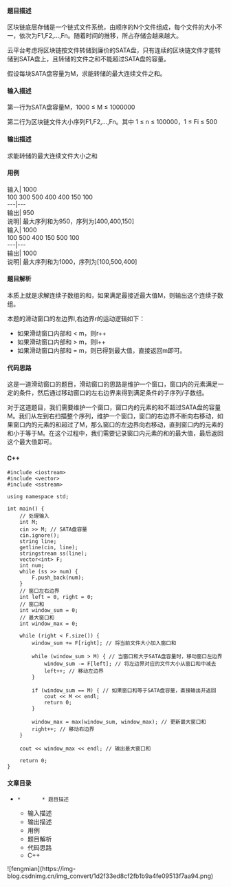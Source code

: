 #### 题目描述

区块链底层存储是一个链式文件系统，由顺序的N个文件组成，每个文件的大小不一，依次为F1,F2,…,Fn。随着时间的推移，所占存储会越来越大。

云平台考虑将区块链按文件转储到廉价的SATA盘，只有连续的区块链文件才能转储到SATA盘上，且转储的文件之和不能超过SATA盘的容量。

假设每块SATA盘容量为M，求能转储的最大连续文件之和。

#### 输入描述

第一行为SATA盘容量M，1000 ≤ M ≤ 1000000

第二行为区块链文件大小序列F1,F2,…,Fn。其中 1 ≤ n ≤ 100000，1 ≤ Fi ≤ 500

#### 输出描述

求能转储的最大连续文件大小之和

#### 用例

输入| 1000  
100 300 500 400 400 150 100  
---|---  
输出| 950  
说明| 最大序列和为950，序列为[400,400,150]  
输入| 1000  
100 500 400 150 500 100  
---|---  
输出| 1000  
说明| 最大序列和为1000，序列为[100,500,400]  
  
#### 题目解析

本质上就是求解连续子数组的和，如果满足最接近最大值M，则输出这个连续子数组。

本题的滑动窗口的左边界l,右边界r的运动逻辑如下：

  * 如果滑动窗口内部和 < m，则r++
  * 如果滑动窗口内部和 > m，则l++
  * 如果滑动窗口内部和 = m，则已得到最大值，直接返回m即可。

#### 代码思路

这是一道滑动窗口的题目，滑动窗口的思路是维护一个窗口，窗口内的元素满足一定的条件，然后通过移动窗口的左右边界来得到满足条件的子序列/子数组。

对于这道题目，我们需要维护一个窗口，窗口内的元素的和不超过SATA盘的容量M。我们从左到右扫描整个序列，维护一个窗口，窗口的右边界不断向右移动，如果窗口内的元素的和超过了M，那么窗口的左边界向右移动，直到窗口内的元素的和小于等于M。在这个过程中，我们需要记录窗口内元素的和的最大值，最后返回这个最大值即可。

#### C++

    
    
    #include <iostream>
    #include <vector>
    #include <sstream>
    
    using namespace std;
    
    int main() {
        // 处理输入
        int M;
        cin >> M; // SATA盘容量
        cin.ignore();
        string line;
        getline(cin, line);
        stringstream ss(line);
        vector<int> F;
        int num;
        while (ss >> num) {
            F.push_back(num);
        }
        // 窗口左右边界
        int left = 0, right = 0;
        // 窗口和
        int window_sum = 0;
        // 最大窗口和
        int window_max = 0;
    
        while (right < F.size()) {
            window_sum += F[right]; // 将当前文件大小加入窗口和
    
            while (window_sum > M) { // 当窗口和大于SATA盘容量时，移动窗口左边界
                window_sum -= F[left]; // 将左边界对应的文件大小从窗口和中减去
                left++; // 移动左边界
            }
    
            if (window_sum == M) { // 如果窗口和等于SATA盘容量，直接输出并返回
                cout << M << endl;
                return 0;
            }
    
            window_max = max(window_sum, window_max); // 更新最大窗口和
            right++; // 移动右边界
        }
    
        cout << window_max << endl; // 输出最大窗口和
    
        return 0;
    }
    
    

#### 文章目录

  *     *       * 题目描述
      * 输入描述
      * 输出描述
      * 用例
      * 题目解析
      * 代码思路
      * C++

![fengmian](https://img-
blog.csdnimg.cn/img_convert/1d2f33ed8cf2fb1b9a4fe09513f7aa94.png)

